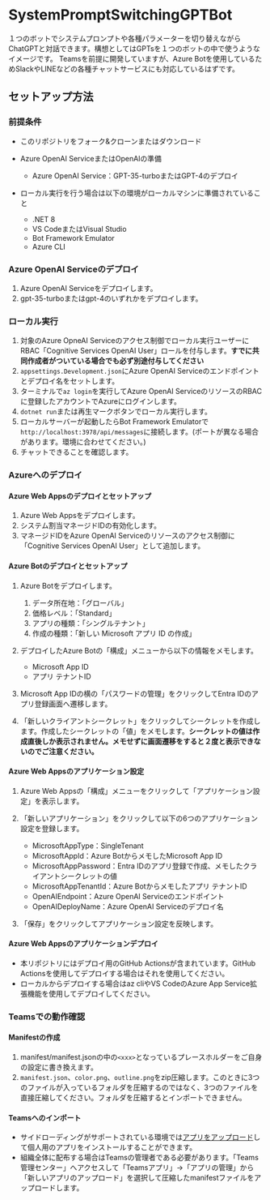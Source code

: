 # SystemPromptSwitchingGPTBot
１つのボットでシステムプロンプトや各種パラメーターを切り替えながらChatGPTと対話できます。構想としてはGPTsを１つのボットの中で使うようなイメージです。
Teamsを前提に開発していますが、Azure Botを使用しているためSlackやLINEなどの各種チャットサービスにも対応しているはずです。

## セットアップ方法
### 前提条件
- このリポジトリをフォーク&クローンまたはダウンロード
- Azure OpenAI ServiceまたはOpenAIの準備
    - Azure OpenAI Service：GPT-35-turboまたはGPT-4のデプロイ

- ローカル実行を行う場合は以下の環境がローカルマシンに準備されていること
    - .NET 8
    - VS CodeまたはVisual Studio
    - Bot Framework Emulator
    - Azure CLI

### Azure OpenAI Serviceのデプロイ
1. Azure OpenAI Serviceをデプロイします。
1. gpt-35-turboまたはgpt-4のいずれかをデプロイします。

### ローカル実行
1. 対象のAzure OpneAI Serviceのアクセス制御でローカル実行ユーザーにRBAC「Cognitive Services OpenAI User」ロールを付与します。**すでに共同作成者がついている場合でも必ず別途付与してください**
1. `appsettings.Development.json`にAzure OpenAI Serviceのエンドポイントとデプロイ名をセットします。
1. ターミナルで`az login`を実行してAzure OpenAI ServiceのリソースのRBACに登録したアカウントでAzureにログインします。
1. `dotnet run`または再生マークボタンでローカル実行します。
1. ローカルサーバーが起動したらBot Framework Emulatorで`http://localhost:3978/api/messages`に接続します。(ポートが異なる場合があります。環境に合わせてください。)
1. チャットできることを確認します。

### Azureへのデプロイ
#### Azure Web Appsのデプロイとセットアップ
1. Azure Web Appsをデプロイします。
1. システム割当マネージドIDの有効化します。
1. マネージドIDをAzure OpenAI Serviceのリソースのアクセス制御に「Cognitive Services OpenAI User」として追加します。

#### Azure Botのデプロイとセットアップ
1. Azure Botをデプロイします。
    1. データ所在地：「グローバル」
    1. 価格レベル：「Standard」
    1. アプリの種類：「シングルテナント」
    1. 作成の種類：「新しい Microsoft アプリ ID の作成」

1. デプロイしたAzure Botの「構成」メニューから以下の情報をメモします。
    - Microsoft App ID
    - アプリ テナントID

1. Microsoft App IDの横の「パスワードの管理」をクリックしてEntra IDのアプリ登録画面へ遷移します。
1. 「新しいクライアントシークレット」をクリックしてシークレットを作成します。作成したシークレットの「値」をメモします。**シークレットの値は作成直後しか表示されません。メモせずに画面遷移をすると２度と表示できないのでご注意ください。**

#### Azure Web Appsのアプリケーション設定
1. Azure Web Appsの「構成」メニューをクリックして「アプリケーション設定」を表示します。
1. 「新しいアプリケーション」をクリックして以下の6つのアプリケーション設定を登録します。
    - MicrosoftAppType：SingleTenant
    - MicrosoftAppId：Azure BotからメモしたMicrosoft App ID
    - MicrosoftAppPassword：Entra IDのアプリ登録で作成、メモしたクライアントシークレットの値
    - MicrosoftAppTenantId：Azure Botからメモしたアプリ テナントID
    - OpenAIEndpoint：Azure OpenAI Serviceのエンドポイント
    - OpenAIDeployName：Azure OpenAI Serviceのデプロイ名

1. 「保存」をクリックしてアプリケーション設定を反映します。


#### Azure Web Appsのアプリケーションデプロイ
- 本リポジトリにはデプロイ用のGitHub Actionsが含まれています。GitHub Actionsを使用してデプロイする場合はそれを使用してください。
- ローカルからデプロイする場合はaz cliやVS CodeのAzure App Service拡張機能を使用してデプロイしてください。


### Teamsでの動作確認
#### Manifestの作成
1. manifest/manifest.jsonの中の`<xxx>`となっているプレースホルダーをご自身の設定に書き換えます。
1. `manifest.json`、`color.png`、`outline.png`をzip圧縮します。このときに3つのファイルが入っているフォルダを圧縮するのではなく、3つのファイルを直接圧縮してください。フォルダを圧縮するとインポートできません。

#### Teamsへのインポート
- サイドローディングがサポートされている環境では[アプリをアップロード](https://learn.microsoft.com/ja-jp/microsoftteams/platform/concepts/deploy-and-publish/apps-upload#upload-your-app)して個人用のアプリをインストールすることができます。
- 組織全体に配布する場合はTeamsの管理者である必要があります。「Teams管理センター」へアクセスして「Teamsアプリ」→「アプリの管理」から「新しいアプリのアップロード」を選択して圧縮したmanifestファイルをアップロードします。